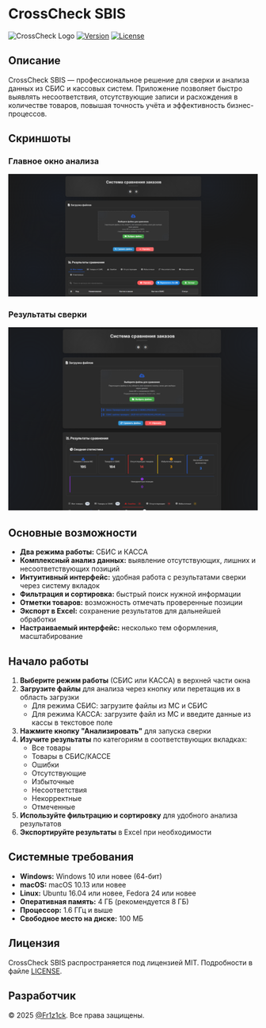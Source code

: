 # CrossCheck SBIS

![CrossCheck Logo](https://img.shields.io/badge/CrossCheck-SBIS-blue.svg)
[![Version](https://img.shields.io/badge/версия-1.0.0-blue.svg)](https://github.com/Fr1z1ck/crosscheck-sbis/releases)
[![License](https://img.shields.io/badge/лицензия-MIT-green.svg)](LICENSE)

## Описание

CrossCheck SBIS — профессиональное решение для сверки и анализа данных из СБИС и кассовых систем. Приложение позволяет быстро выявлять несоответствия, отсутствующие записи и расхождения в количестве товаров, повышая точность учёта и эффективность бизнес-процессов.

## Скриншоты

### Главное окно анализа

![Главное окно](Скриншот/1.png)

### Результаты сверки

![Результаты сверки](Скриншот/2.png)

## Основные возможности

- **Два режима работы:** СБИС и КАССА
- **Комплексный анализ данных:** выявление отсутствующих, лишних и несоответствующих позиций
- **Интуитивный интерфейс:** удобная работа с результатами сверки через систему вкладок
- **Фильтрация и сортировка:** быстрый поиск нужной информации
- **Отметки товаров:** возможность отмечать проверенные позиции
- **Экспорт в Excel:** сохранение результатов для дальнейшей обработки
- **Настраиваемый интерфейс:** несколько тем оформления, масштабирование

## Начало работы

1. **Выберите режим работы** (СБИС или КАССА) в верхней части окна
2. **Загрузите файлы** для анализа через кнопку или перетащив их в область загрузки
   - Для режима СБИС: загрузите файлы из МС и СБИС
   - Для режима КАССА: загрузите файл из МС и введите данные из кассы в текстовое поле
3. **Нажмите кнопку "Анализировать"** для запуска сверки
4. **Изучите результаты** по категориям в соответствующих вкладках:
   - Все товары
   - Товары в СБИС/КАССЕ
   - Ошибки
   - Отсутствующие
   - Избыточные
   - Несоответствия
   - Некорректные
   - Отмеченные
5. **Используйте фильтрацию и сортировку** для удобного анализа результатов
6. **Экспортируйте результаты** в Excel при необходимости

## Системные требования

- **Windows:** Windows 10 или новее (64-бит)
- **macOS:** macOS 10.13 или новее
- **Linux:** Ubuntu 16.04 или новее, Fedora 24 или новее
- **Оперативная память:** 4 ГБ (рекомендуется 8 ГБ)
- **Процессор:** 1.6 ГГц и выше
- **Свободное место на диске:** 100 МБ

## Лицензия

CrossCheck SBIS распространяется под лицензией MIT. Подробности в файле [LICENSE](LICENSE).

## Разработчик

© 2025 [@Fr1z1ck](https://t.me/Fr1z1ck). Все права защищены. 